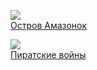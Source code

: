 ![](/books/sf_history_avant/Николай%20Прокудин/Остров%20Амазонок.jpg)  
[Остров Амазонок](/books/sf_history_avant/Николай%20Прокудин/Остров%20Амазонок)

![](/books/sf_history_avant/Николай%20Прокудин/Пиратские%20войны.jpg)  
[Пиратские войны](/books/sf_history_avant/Николай%20Прокудин/Пиратские%20войны)
